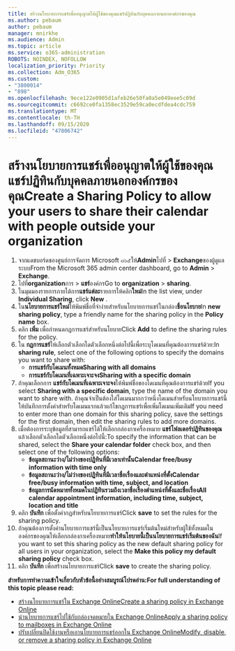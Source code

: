 ```yaml
---
title: สร้างนโยบายการแชร์เพื่ออนุญาตให้ผู้ใช้ของคุณแชร์ปฏิทินกับบุคคลภายนอกองค์กรของคุณ
ms.author: pebaum
author: pebaum
manager: mnirkhe
ms.audience: Admin
ms.topic: article
ms.service: o365-administration
ROBOTS: NOINDEX, NOFOLLOW
localization_priority: Priority
ms.collection: Adm_O365
ms.custom:
- "3800014"
- "898"
ms.openlocfilehash: 9ece122e0905d1afeb26e50fa0a5e049eee5c09d
ms.sourcegitcommit: c6692ce0fa1358ec3529e59ca0ecdfdea4cdc759
ms.translationtype: MT
ms.contentlocale: th-TH
ms.lasthandoff: 09/15/2020
ms.locfileid: "47806742"
---
```

# <a name="create-a-sharing-policy-to-allow-your-users-to-share-their-calendar-with-people-outside-your-organization"></a><span data-ttu-id="b474e-102">สร้างนโยบายการแชร์เพื่ออนุญาตให้ผู้ใช้ของคุณแชร์ปฏิทินกับบุคคลภายนอกองค์กรของคุณ</span><span class="sxs-lookup"><span data-stu-id="b474e-102">Create a Sharing Policy to allow your users to share their calendar with people outside your organization</span></span>

1. <span data-ttu-id="b474e-103">จากแดชบอร์ดของศูนย์การจัดการ Microsoft ๓๖๕ให้**Admin**ไปที่  >  **Exchange**ของผู้ดูแลระบบ</span><span class="sxs-lookup"><span data-stu-id="b474e-103">From the Microsoft 365 admin center dashboard, go to **Admin** > **Exchange**.</span></span>
2. <span data-ttu-id="b474e-104">ไปที่**organization**การ  >  **แชร์**องค์กร</span><span class="sxs-lookup"><span data-stu-id="b474e-104">Go to **organization** > **sharing**.</span></span>
3. <span data-ttu-id="b474e-105">ในมุมมองรายการภายใต้การ**แชร์แต่ละ**รายการให้คลิก**ใหม่**</span><span class="sxs-lookup"><span data-stu-id="b474e-105">In the list view, under **Individual Sharing**, click **New** .</span></span>
4. <span data-ttu-id="b474e-106">ใน**นโยบายการแชร์ใหม่**ให้พิมพ์ชื่อที่จำง่ายสำหรับนโยบายการแชร์ในกล่อง**ชื่อนโยบาย**</span><span class="sxs-lookup"><span data-stu-id="b474e-106">In **new sharing policy**, type a friendly name for the sharing policy in the **Policy name** box.</span></span>
5. <span data-ttu-id="b474e-107">คลิก **เพิ่ม**  เพื่อกำหนดกฎการแชร์สำหรับนโยบาย</span><span class="sxs-lookup"><span data-stu-id="b474e-107">Click **Add**  to define the sharing rules for the policy.</span></span>
6. <span data-ttu-id="b474e-108">ใน **กฎการแชร์**ให้เลือกตัวเลือกใดตัวเลือกหนึ่งต่อไปนี้เพื่อระบุโดเมนที่คุณต้องการแชร์ด้วย:</span><span class="sxs-lookup"><span data-stu-id="b474e-108">In **sharing rule**, select one of the following options to specify the domains you want to share with:</span></span>
    - <span data-ttu-id="b474e-109">**การแชร์กับโดเมนทั้งหมด**</span><span class="sxs-lookup"><span data-stu-id="b474e-109">**Sharing with all domains**</span></span>
    - <span data-ttu-id="b474e-110">**การแชร์กับโดเมนที่เฉพาะเจาะจง**</span><span class="sxs-lookup"><span data-stu-id="b474e-110">**Sharing with a specific domain**</span></span>
8. <span data-ttu-id="b474e-111">ถ้าคุณเลือกการ **แชร์กับโดเมนที่เฉพาะเจาะจง**ให้พิมพ์ชื่อของโดเมนที่คุณต้องการแชร์ด้วย</span><span class="sxs-lookup"><span data-stu-id="b474e-111">If you select **Sharing with a specific domain**, type the name of the domain you want to share with.</span></span> <span data-ttu-id="b474e-112">ถ้าคุณจำเป็นต้องใส่โดเมนมากกว่าหนึ่งโดเมนสำหรับนโยบายการแชร์นี้ให้บันทึกการตั้งค่าสำหรับโดเมนแรกแล้วแก้ไขกฎการแชร์เพื่อเพิ่มโดเมนเพิ่มเติม</span><span class="sxs-lookup"><span data-stu-id="b474e-112">If you need to enter more than one domain for this sharing policy, save the settings for the first domain, then edit the sharing rules to add more domains.</span></span>
9. <span data-ttu-id="b474e-113">เมื่อต้องการระบุข้อมูลที่สามารถแชร์ได้ให้เลือกกล่องกาเครื่องหมาย **แชร์โฟลเดอร์ปฏิทินของคุณ** แล้วเลือกตัวเลือกใดตัวเลือกหนึ่งต่อไปนี้:</span><span class="sxs-lookup"><span data-stu-id="b474e-113">To specify the information that can be shared, select the **Share your calendar folder** check box, and then select one of the following options:</span></span>
    - <span data-ttu-id="b474e-114">**ข้อมูลสถานะว่าง/ไม่ว่างของปฏิทินที่มีเวลาเท่านั้น**</span><span class="sxs-lookup"><span data-stu-id="b474e-114">**Calendar free/busy information with time only**</span></span>
    - <span data-ttu-id="b474e-115">**ข้อมูลสถานะว่าง/ไม่ว่างของปฏิทินที่มีเวลาชื่อเรื่องและตำแหน่งที่ตั้ง**</span><span class="sxs-lookup"><span data-stu-id="b474e-115">**Calendar free/busy information with time, subject, and location**</span></span>
    - <span data-ttu-id="b474e-116">**ข้อมูลการนัดหมายทั้งหมดในปฏิทินรวมถึงเวลาชื่อเรื่องตำแหน่งที่ตั้งและชื่อเรื่อง**</span><span class="sxs-lookup"><span data-stu-id="b474e-116">**All calendar appointment information, including time, subject, location and title**</span></span>
11. <span data-ttu-id="b474e-117">คลิก **บันทึก** เพื่อตั้งค่ากฎสำหรับนโยบายการแชร์</span><span class="sxs-lookup"><span data-stu-id="b474e-117">Click **save** to set the rules for the sharing policy.</span></span>
12. <span data-ttu-id="b474e-118">ถ้าคุณต้องการตั้งค่านโยบายการแชร์นี้เป็นนโยบายการแชร์เริ่มต้นใหม่สำหรับผู้ใช้ทั้งหมดในองค์กรของคุณให้เลือกกล่องกาเครื่องหมาย**ทำให้นโยบายนี้เป็นนโยบายการแชร์เริ่มต้นของฉัน**</span><span class="sxs-lookup"><span data-stu-id="b474e-118">If you want to set this sharing policy as the new default sharing policy for all users in your organization, select the **Make this policy my default sharing policy** check box.</span></span>
13. <span data-ttu-id="b474e-119">คลิก **บันทึก** เพื่อสร้างนโยบายการแชร์</span><span class="sxs-lookup"><span data-stu-id="b474e-119">Click **save** to create the sharing policy.</span></span>  

<span data-ttu-id="b474e-120">**สำหรับการทำความเข้าใจเกี่ยวกับหัวข้อนี้อย่างสมบูรณ์โปรดอ่าน:**</span><span class="sxs-lookup"><span data-stu-id="b474e-120">**For full understanding of this topic please read:**</span></span>

- [<span data-ttu-id="b474e-121">สร้างนโยบายการแชร์ใน Exchange Online</span><span class="sxs-lookup"><span data-stu-id="b474e-121">Create a sharing policy in Exchange Online</span></span>](https://docs.microsoft.com/exchange/sharing/sharing-policies/create-a-sharing-policy)
- [<span data-ttu-id="b474e-122">นำนโยบายการแชร์ไปใช้กับกล่องจดหมายใน Exchange Online</span><span class="sxs-lookup"><span data-stu-id="b474e-122">Apply a sharing policy to mailboxes in Exchange Online</span></span>](https://docs.microsoft.com/exchange/sharing/sharing-policies/apply-a-sharing-policy)
- [<span data-ttu-id="b474e-123">ปรับเปลี่ยนปิดใช้งานหรือเอานโยบายการแชร์ออกใน Exchange Online</span><span class="sxs-lookup"><span data-stu-id="b474e-123">Modify, disable, or remove a sharing policy in Exchange Online</span></span>](https://docs.microsoft.com/exchange/sharing/sharing-policies/modify-a-sharing-policy)